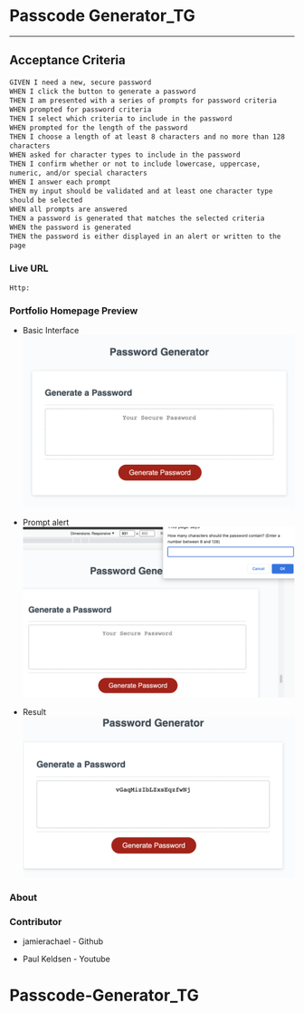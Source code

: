 # Passcode Generator_TG
____
## Acceptance Criteria

```
GIVEN I need a new, secure password
WHEN I click the button to generate a password
THEN I am presented with a series of prompts for password criteria
WHEN prompted for password criteria
THEN I select which criteria to include in the password
WHEN prompted for the length of the password
THEN I choose a length of at least 8 characters and no more than 128 characters
WHEN asked for character types to include in the password
THEN I confirm whether or not to include lowercase, uppercase, numeric, and/or special characters
WHEN I answer each prompt
THEN my input should be validated and at least one character type should be selected
WHEN all prompts are answered
THEN a password is generated that matches the selected criteria
WHEN the password is generated
THEN the password is either displayed in an alert or written to the page
```

   

### Live URL
    Http:

### Portfolio Homepage Preview
* Basic Interface
    ![Basic interface](./basic%20interface.png)

* Prompt alert
    ![Prompt alert](./prompt%20alert.png)

* Result
    ![Result](./result.png)

### About

### Contributor
* jamierachael - Github

* Paul Keldsen - Youtube

# Passcode-Generator_TG
